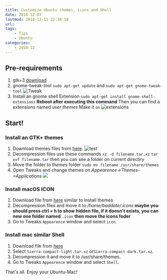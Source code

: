 ```yaml
---
title: Customize Ubuntu themes, icons and Shell
date: 2018-12-07
lastmod: 2018-12-11 22:38:58
url:
tags:
    - Tips  
    - Ubuntu
categories:
    - 2018-12
---
```


## Pre-requirements
1. gtk+3 [download](https://www.gtk.org/download/linux.php)	
2. gnome-tweak-tool
	`sudo apt-get update` and `sudo apt-get gnome-tweak-tool`
![Tweak](/static/tweak-screen.png)
3. Install an gnome shell Extension
`sudo apt-get install gnome-shell-extensions`
**Reboot after executing this command**
Then you can find a extensions named *user themes*
Make it `on`
![extensions](/static/tweak-extensions.png)

## Start!
### Install an GTK+ themes
1. Download themes files from [here](https://www.opendesktop.org/s/Gnome/p/1241688).
![test](/static/macthemes.png)
2. Decompression files use these commands
`xz -d filename.tar.xz`
`tar xvf filename.tar`
then you can see a folder on current directiry
3. Move the folder to *themes* folder
`sudo mv filename /usr/share/themes`
4. Open Tweaks and change themes on *Appearence->Themes->Applications*
![](/static/themes-done.png)

### Install macOS ICON
1. Download file from [here](https://www.opendesktop.org/s/Gnome/p/1102582/)
similar to install themes
2. Decompression files and move it to */home/baddate/.icons*
**maybe you should press ctrl + h to show hidden file, if it doesn't exists, you can new one folder named** `.icon` **then move the icons foder**
3. Go to Tweaks `Appearence` window and select `icon`.

### Install mac similar Shell
1. Download file from [here](https://www.opendesktop.org/s/Gnome/p/1013741/)
2. Select `Sierra-compact-light.tar.xz` or`Sierra-compact-dark.tar.xz`.
3. Decompression it and move it to /usr/share/themes.
4. Go to Tweaks `Appearence` window and select `Shell`.

That's all.
Enjoy your Ubuntu-Mac!
